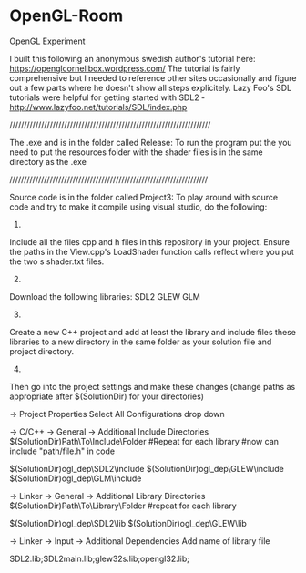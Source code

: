 # OpenGL-Room
OpenGL Experiment

I built this following an anonymous swedish author's tutorial here: https://openglcornellbox.wordpress.com/
The tutorial is fairly comprehensive but I needed to reference other sites occasionally and figure out a few parts where he doesn't show all steps explicitely.
Lazy Foo's SDL tutorials were helpful for getting started with SDL2 - http://www.lazyfoo.net/tutorials/SDL/index.php

//////////////////////////////////////////////////////////////////////

The .exe and is in the folder called Release:
To run the program put the you need to put the resources folder with the shader files is in the same directory as the .exe

/////////////////////////////////////////////////////////////////////

Source code is in the folder called Project3:
To play around with source code and try to make it compile using visual studio, do the following:

1.
Include all the files cpp and h files in this repository in your project. Ensure the paths in the View.cpp's LoadShader function calls reflect where you put the two s
shader.txt files.


2.
Download the following libraries:
SDL2
GLEW
GLM


3.
Create a new C++ project and add at least the library and include files these libraries to a new directory in the same folder as your solution file and project directory.


4.
Then go into the project settings and make these changes (change paths as appropriate after $(SolutionDir) for your directories)

-> Project Properties
Select All Configurations drop down

-> C/C++
-> General
-> Additional Include Directories
$(SolutionDir)Path\To\Include\Folder
#Repeat for each library
#now can include "path/file.h" in code

$(SolutionDir)ogl_dep\SDL2\include
$(SolutionDir)ogl_dep\GLEW\include
$(SolutionDir)ogl_dep\GLM\include

-> Linker
-> General
-> Additional Library Directories
$(SolutionDir)Path\To\Library\Folder
#repeat for each library

$(SolutionDir)ogl_dep\SDL2\lib
$(SolutionDir)ogl_dep\GLEW\lib

-> Linker
-> Input
-> Additional Dependencies
Add name of library file

SDL2.lib;SDL2main.lib;glew32s.lib;opengl32.lib;







